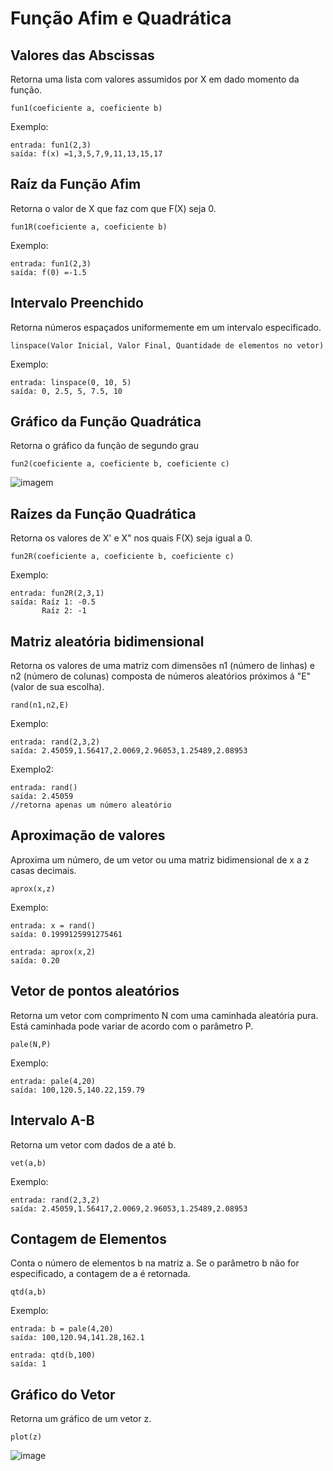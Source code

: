# Função Afim e Quadrática

## Valores das Abscissas 
Retorna uma lista com valores assumidos por X em dado momento da função.
```
fun1(coeficiente a, coeficiente b)  
``` 
Exemplo:
```
entrada: fun1(2,3)
saída: f(x) =1,3,5,7,9,11,13,15,17
```

## Raíz da Função Afim
Retorna o valor de X que faz com que F(X) seja 0.
```
fun1R(coeficiente a, coeficiente b)
```
Exemplo:
```
entrada: fun1(2,3)
saída: f(0) =-1.5
```

## Intervalo Preenchido 
Retorna números espaçados uniformemente em um intervalo especificado.
```
linspace(Valor Inicial, Valor Final, Quantidade de elementos no vetor)
```
Exemplo:
```
entrada: linspace(0, 10, 5)
saída: 0, 2.5, 5, 7.5, 10
```

## Gráfico da Função Quadrática
Retorna o gráfico da função de segundo grau
```
fun2(coeficiente a, coeficiente b, coeficiente c)
```
![imagem](https://user-images.githubusercontent.com/37312114/102832504-5d716000-43cd-11eb-8a26-30ba60cfddb6.png)

## Raízes da Função Quadrática
Retorna os valores de X' e X" nos quais F(X) seja igual a 0.
```
fun2R(coeficiente a, coeficiente b, coeficiente c)
``` 
Exemplo:
```
entrada: fun2R(2,3,1)
saída: Raíz 1: -0.5
       Raíz 2: -1
```

## Matriz aleatória bidimensional
Retorna os valores de uma matriz com dimensões n1 (número de linhas) e n2 (número de colunas) composta de números aleatórios próximos á "E"(valor de sua escolha).
```
rand(n1,n2,E)
```  
Exemplo:
```
entrada: rand(2,3,2)
saída: 2.45059,1.56417,2.0069,2.96053,1.25489,2.08953
```
Exemplo2:
```
entrada: rand()
saída: 2.45059
//retorna apenas um número aleatório
```

## Aproximação de valores
Aproxima um número, de um vetor ou uma matriz bidimensional de x a z casas decimais.
```
aprox(x,z)
```
Exemplo:
```
entrada: x = rand()
saída: 0.1999125991275461

entrada: aprox(x,2)
saída: 0.20
```

## Vetor de pontos aleatórios
Retorna um vetor com comprimento N com uma caminhada aleatória pura. Está caminhada pode variar de acordo com o parâmetro P.
```
pale(N,P)
```
Exemplo:
```
entrada: pale(4,20)
saída: 100,120.5,140.22,159.79
```

## Intervalo A-B
Retorna um vetor com dados de a até b.
```
vet(a,b)
```
Exemplo:
```
entrada: rand(2,3,2)
saída: 2.45059,1.56417,2.0069,2.96053,1.25489,2.08953
```

## Contagem de Elementos
Conta o número de elementos b na matriz a. Se o parâmetro b não for especificado, a contagem de a é retornada.
```
qtd(a,b)
```
Exemplo:
```
entrada: b = pale(4,20)
saída: 100,120.94,141.28,162.1

entrada: qtd(b,100)
saída: 1
```

## Gráfico do Vetor 
Retorna um gráfico de um vetor z.
```
plot(z)
```
![image](https://user-images.githubusercontent.com/37312114/102832454-331fa280-43cd-11eb-98d0-ff55c08ab83d.png)
